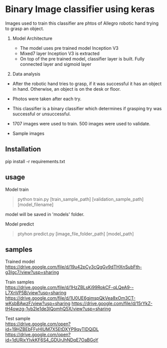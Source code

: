 # Binary Image classifier using keras

Images used to train this classifier are phtos of Allegro robotic hand trying to grasp an object.

1. Model Architecture
   - The model uses pre trained model Inception V3
   - Mixed7 layer Inception V3 is extracted 
   - On top of the pre trained model, classifier layer is built.
      Fully connected layer and sigmoid layer

2. Data analysis
  - After the robotic hand tries to grasp, if it was successful it has an object in hand. Otherwise, an object is on the desk or floor.

  - Photos were taken after each try.

  - This classifier is a binary classifier which determines if grasping try was successful or unsuccessful.

  - 1707 images were used to train. 
    500 images were used to validate.

  - Sample images



## Installation
pip install -r requirements.txt

## usage
Model train
>python train.py [train_sample_path] [validation_sample_path] [model_filename] 

model will be saved in 'models' folder.

Model predict
>ptyhon predict.py [image_file_folder_path] [model_path]


## samples
Trained model \
https://drive.google.com/file/d/19u42pCy3cQgGv9dTHXnSubFth-g3Igc7/view?usp=sharing 

Train samples  \
https://drive.google.com/file/d/1HzZBLsKi99RokCF-qLQeA9--L7XnVP5B/view?usp=sharing 
https://drive.google.com/file/d/1U0UE6gjmspQkVea8xOm3CT-wKsbBAwzF/view?usp=sharing 
https://drive.google.com/file/d/15rYkZ-tH4owzg-1yb2Ie1de3lQomhQ5X/view?usp=sharing 

Test sample   \
https://drive.google.com/open?id=19HZBEbFFvHIUM7X5EtDXYP9qyTIDQiDL 
https://drive.google.com/open?id=1dURixYlvkKF6S4_GDUrJhNDqE7OaBGoY  
